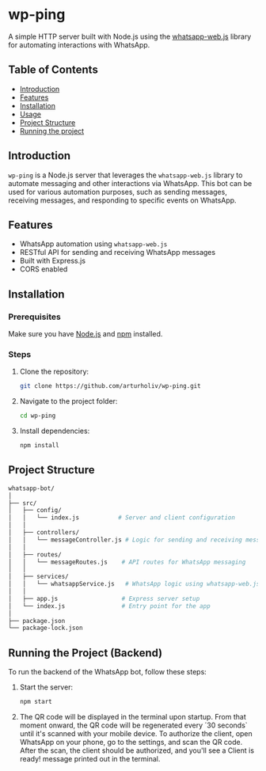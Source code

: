 # wp-ping

A simple HTTP server built with Node.js using the [whatsapp-web.js](https://github.com/pedroslopez/whatsapp-web.js) library for automating interactions with WhatsApp.

## Table of Contents

-   [Introduction](#introduction)
-   [Features](#features)
-   [Installation](#installation)
-   [Usage](#usage)
-   [Project Structure](#project-structure)
-   [Running the project](#running-the-project)

## Introduction

`wp-ping` is a Node.js server that leverages the `whatsapp-web.js` library to automate messaging and other interactions via WhatsApp. This bot can be used for various automation purposes, such as sending messages, receiving messages, and responding to specific events on WhatsApp.

## Features

-   WhatsApp automation using `whatsapp-web.js`
-   RESTful API for sending and receiving WhatsApp messages
-   Built with Express.js
-   CORS enabled

## Installation

### Prerequisites

Make sure you have [Node.js](https://nodejs.org/) and [npm](https://www.npmjs.com/) installed.

### Steps

1. Clone the repository:

    ```bash
    git clone https://github.com/arturholiv/wp-ping.git

    ```

2. Navigate to the project folder:

    ```bash
    cd wp-ping

    ```

3. Install dependencies:
    ```bash
    npm install
    ```

## Project Structure

```bash
whatsapp-bot/
│
├── src/
│   ├── config/
│   │   └── index.js           # Server and client configuration
│   │
│   ├── controllers/
│   │   └── messageController.js # Logic for sending and receiving messages
│   │
│   ├── routes/
│   │   └── messageRoutes.js    # API routes for WhatsApp messaging
│   │
│   ├── services/
│   │   └── whatsappService.js   # WhatsApp logic using whatsapp-web.js
│   │
│   ├── app.js                  # Express server setup
│   └── index.js                # Entry point for the app
│
├── package.json
└── package-lock.json
```

## Running the Project (Backend)

To run the backend of the WhatsApp bot, follow these steps:

1. Start the server:
    ```bash
    npm start
    ```
2. The QR code will be displayed in the terminal upon startup. From that moment onward, the QR code will be regenerated every ´30 seconds` until it's scanned with your mobile device. To authorize the client, open WhatsApp on your phone, go to the settings, and scan the QR code. After the scan, the client should be authorized, and you'll see a Client is ready! message printed out in the terminal.
